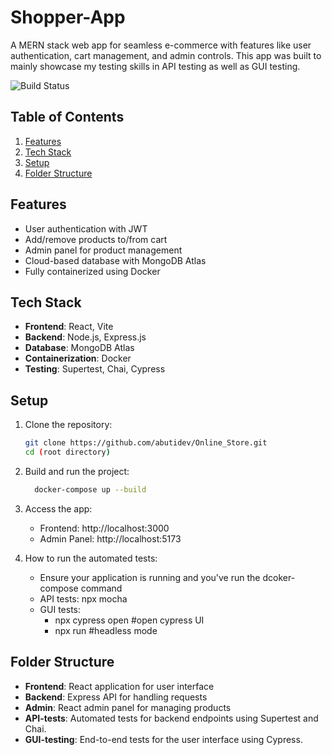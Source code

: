 # Shopper-App  
A MERN stack web app for seamless e-commerce with features like user authentication, cart management, and admin controls. This app was built to mainly showcase my testing skills in API testing as well as GUI testing.

![Build Status](https://img.shields.io/badge/build-passing-brightgreen)

## Table of Contents
1. [Features](#features)
2. [Tech Stack](#tech-stack)
3. [Setup](#setup)
4. [Folder Structure](#folder-structure)


## Features
- User authentication with JWT
- Add/remove products to/from cart
- Admin panel for product management
- Cloud-based database with MongoDB Atlas
- Fully containerized using Docker

## Tech Stack
- **Frontend**: React, Vite
- **Backend**: Node.js, Express.js
- **Database**: MongoDB Atlas
- **Containerization**: Docker
- **Testing**: Supertest, Chai, Cypress

## Setup
1. Clone the repository:
   ```bash
   git clone https://github.com/abutidev/Online_Store.git
   cd (root directory)

2. Build and run the project:
   ```bash
     docker-compose up --build
3. Access the app:
   - Frontend: http://localhost:3000
   - Admin Panel: http://localhost:5173
  
4. How to run the automated tests:
   - Ensure your application is running and you've run the dcoker-compose command
   - API tests: npx mocha
   - GUI tests:
       - npx cypress open #open cypress UI
       - npx run #headless mode
     

## Folder Structure
- **Frontend**: React application for user interface
- **Backend**: Express API for handling requests
- **Admin**: React admin panel for managing products
- **API-tests**: Automated tests for backend endpoints using Supertest and Chai.
- **GUI-testing**:  End-to-end tests for the user interface using Cypress.
